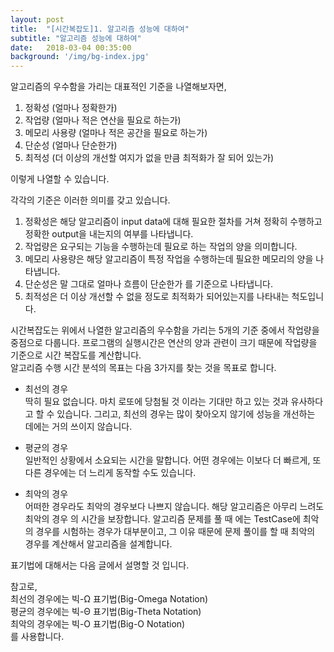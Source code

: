 ```yaml
---
layout: post
title:  "[시간복잡도]1. 알고리즘 성능에 대하여"
subtitle: "알고리즘 성능에 대하여"
date:   2018-03-04 00:35:00
background: '/img/bg-index.jpg'
---
```


알고리즘의 우수함을 가리는 대표적인 기준을 나열해보자면,
1. 정확성 (얼마나 정확한가)
2. 작업량 (얼마나 적은 연산을 필요로 하는가)
3. 메모리 사용량 (얼마나 적은 공간을 필요로 하는가)
4. 단순성 (얼마나 단순한가)
5. 최적성 (더 이상의 개선할 여지가 없을 만큼 최적화가 잘 되어 있는가)<br>

이렇게 나열할 수 있습니다.

각각의 기준은 이러한 의미를 갖고 있습니다.<br>
1. 정확성은 해당 알고리즘이 input data에 대해 필요한 절차를 거쳐 정확히 수행하고 정확한 output을 내는지의 여부를 나타냅니다.
2. 작업량은 요구되는 기능을 수행하는데 필요로 하는 작업의 양을 의미합니다.
3. 메모리 사용량은 해당 알고리즘이 특정 작업을 수행하는데 필요한 메모리의 양을 나타냅니다.
4. 단순성은 말 그대로 얼마나 흐름이 단순한가 를 기준으로 나타냅니다.
5. 최적성은 더 이상 개선할 수 없을 정도로 최적화가 되어있는지를 나타내는 척도입니다.

시간복잡도는 위에서 나열한 알고리즘의 우수함을 가리는 5개의 기준 중에서 작업량을 중점으로 다룹니다. 프로그램의 실행시간은 연산의 양과 관련이 크기 때문에 작업량을 기준으로 시간 복잡도를 계산합니다.<br>
알고리즘 수행 시간 분석의 목표는 다음 3가지를 찾는 것을 목표로 합니다.

* 최선의 경우<br>
딱히 필요 없습니다. 마치 로또에 당첨될 것 이라는 기대만 하고 있는 것과 유사하다고 할 수 있습니다. 그리고, 최선의 경우는 많이 찾아오지 않기에 성능을 개선하는 데에는 거의 쓰이지 않습니다.

* 평균의 경우<br>
일반적인 상황에서 소요되는 시간을 말합니다. 어떤 경우에는 이보다 더 빠르게, 또 다른 경우에는 더 느리게 동작할 수도 있습니다.

* 최악의 경우<br>
어떠한 경우라도 최악의 경우보다 나쁘지 않습니다. 해당 알고리즘은 아무리 느려도 최악의 경우 의 시간을 보장합니다. 알고리즘 문제를 풀 때 에는 TestCase에 최악의 경우를 시험하는 경우가 대부분이고, 그 이유 때문에 문제 풀이를 할 때 최악의 경우를 계산해서 알고리즘을 설계합니다.

표기법에 대해서는 다음 글에서 설명할 것 입니다.<br>

참고로,<br>
최선의 경우에는 빅-Ω 표기법(Big-Omega Notation)<br>
평균의 경우에는 빅-Θ 표기법(Big-Theta Notation)<br>
최악의 경우에는 빅-O 표기법(Big-O Notation)<br>
를 사용합니다.
